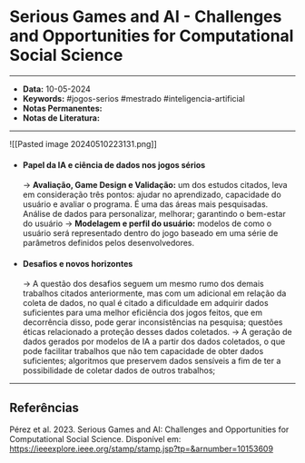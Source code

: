 
# Serious Games and AI - Challenges and Opportunities for Computational Social Science
---
- **Data:** 10-05-2024
- **Keywords:** #jogos-serios #mestrado #inteligencia-artificial
- **Notas Permanentes:**
- **Notas de Literatura:**
---
![[Pasted image 20240510223131.png]]
- #### Papel da IA e ciência de dados nos jogos sérios
	-> **Avaliação, Game Design e Validação:** um dos estudos citados, leva em consideração três pontos: ajudar no aprendizado, capacidade do usuário e avaliar o programa. É uma das áreas mais pesquisadas. Análise de dados para personalizar, melhorar; garantindo o bem-estar do usuário
	-> **Modelagem e perfil do usuário:** modelos de como o usuário será representado dentro do jogo baseado em uma série de parâmetros definidos pelos desenvolvedores.

- #### Desafios e novos horizontes
	-> A questão dos desafios seguem um mesmo rumo dos demais trabalhos citados anteriormente, mas com um adicional em relação da coleta de dados, no qual é citado a dificuldade em adquirir dados suficientes para uma melhor eficiência dos jogos feitos, que em decorrência disso, pode gerar inconsistências na pesquisa; questões éticas relacionado a proteção desses dados coletados.
	-> A geração de dados gerados por modelos de IA a partir dos dados coletados, o que pode facilitar trabalhos que não tem capacidade de obter dados suficientes; algoritmos que preservem dados sensíveis a fim de ter a possibilidade de coletar dados de outros trabalhos;
---
## Referências

Pérez et al. 2023. Serious Games and AI: Challenges and Opportunities for Computational Social Science. Disponível em: <https://ieeexplore.ieee.org/stamp/stamp.jsp?tp=&arnumber=10153609>
